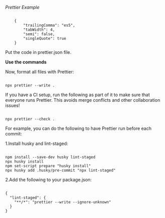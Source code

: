 _Prettier Example_

<code>
    {
        "trailingComma": "es5",
        "tabWidth": 4,
        "semi": false,
        "singleQuote": true
    }
</code>

Put the code in prettier.json file.

**Use the commands**

Now, format all files with Prettier:

<code>
npx prettier --write .
</code>

If you have a CI setup, run the following as part of it to make sure that everyone runs Prettier. This avoids merge conflicts and other collaboration issues!

<code>
npx prettier --check .
</code>

For example, you can do the following to have Prettier run before each commit:

1.Install husky and lint-staged:

<code>
npm install --save-dev husky lint-staged
npx husky install
npm set-script prepare "husky install"
npx husky add .husky/pre-commit "npx lint-staged"
</code>

2.Add the following to your package.json:

<code>
{
  "lint-staged": {
    "**/*": "prettier --write --ignore-unknown"
  }
}
</code>
